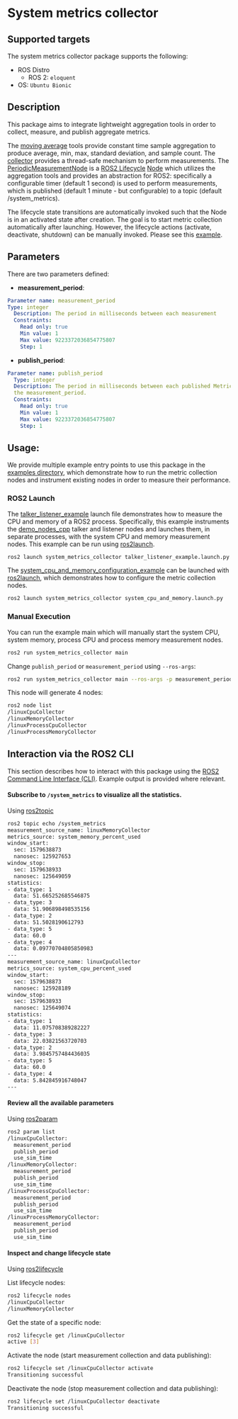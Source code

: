 # System metrics collector

## Supported targets
The system metrics collector package supports the following:

* ROS Distro
  * ROS 2: `eloquent`
* OS: `Ubuntu Bionic`

## Description
This package aims to integrate lightweight aggregation tools in order to collect, measure, and publish aggregate metrics.

The [moving average](src/moving_average_statistics/moving_average.hpp)
tools provide constant time sample aggregation to produce average, min, max, standard deviation, and sample count.
The [collector](src/system_metrics_collector/collector.hpp)
provides a thread-safe mechanism to perform measurements.
The [PeriodicMeasurementNode](src/system_metrics_collector/periodic_measurement_node.hpp)
is a [ROS2 Lifecycle](http://design.ros2.org/articles/node_lifecycle.html) [Node](https://github.com/ros2/demos/tree/master/lifecycle)
which utilizes the aggregation tools and provides an abstraction for ROS2: specifically a configurable timer (default 1 second)
is used to perform measurements, which is published (default 1 minute - but configurable) to a topic (default /system_metrics).

The lifecycle state transitions are automatically invoked such that the Node is in an activated state after creation.
The goal is to start metric collection automatically after launching. However, the lifecycle actions (activate, deactivate, shutdown)
can be manually invoked. Please see this [example](#inspect-and-change-lifecycle-state).

## Parameters
There are two parameters defined:

  - **measurement_period**:
```yaml
Parameter name: measurement_period
Type: integer
  Description: The period in milliseconds between each measurement
  Constraints:
    Read only: true
    Min value: 1
    Max value: 9223372036854775807
    Step: 1
```
  - **publish_period**:
```yaml
Parameter name: publish_period
  Type: integer
  Description: The period in milliseconds between each published MetricsMessage. This must be less than
  the measurement_period.
  Constraints:
    Read only: true
    Min value: 1
    Max value: 9223372036854775807
    Step: 1
```

## Usage:

We provide multiple example entry points to use this package in the
[examples directory](/system_metrics_collector/share/system_metrics_collector/examples), which demonstrate how
to run the metric collection nodes and instrument existing nodes in order to measure their performance.

### ROS2 Launch
The [talker_listener_example] launch file demonstrates how to measure the CPU and memory of a ROS2 process.
Specifically, this example instruments the [demo_nodes_cpp] talker and listener nodes and launches them, in separate
processes, with the system CPU and memory measurement nodes. This example can be run using [ros2launch].
```sh
ros2 launch system_metrics_collector talker_listener_example.launch.py
```

The [system_cpu_and_memory_configuration_example] can be launched with [ros2launch], which demonstrates
how to configure the metric collection nodes.
```sh
ros2 launch system_metrics_collector system_cpu_and_memory.launch.py
```

### Manual Execution
You can run the example main which will manually start the system CPU, system memory, process
CPU and process memory measurement nodes.
```sh
ros2 run system_metrics_collector main
```

Change `publish_period` or `measurement_period` using `--ros-args`:
```sh
ros2 run system_metrics_collector main --ros-args -p measurement_period:=100 -publish_period 1000
```

This node will generate 4 nodes:
```sh
ros2 node list
/linuxCpuCollector
/linuxMemoryCollector
/linuxProcessCpuCollector
/linuxProcessMemoryCollector
```

## Interaction via the ROS2 CLI
This section describes how to interact with this package using the
[ROS2 Command Line Interface (CLI)](https://github.com/ros2/ros2cli). Example output is provided where relevant.


#### Subscribe to `/system_metrics` to visualize all the statistics.
Using [ros2topic]

```sh
ros2 topic echo /system_metrics
measurement_source_name: linuxMemoryCollector
metrics_source: system_memory_percent_used
window_start:
  sec: 1579638873
  nanosec: 125927653
window_stop:
  sec: 1579638933
  nanosec: 125649059
statistics:
- data_type: 1
  data: 51.665252685546875
- data_type: 3
  data: 51.906898498535156
- data_type: 2
  data: 51.5028190612793
- data_type: 5
  data: 60.0
- data_type: 4
  data: 0.09770704805850983
---
measurement_source_name: linuxCpuCollector
metrics_source: system_cpu_percent_used
window_start:
  sec: 1579638873
  nanosec: 125928189
window_stop:
  sec: 1579638933
  nanosec: 125649074
statistics:
- data_type: 1
  data: 11.075708389282227
- data_type: 3
  data: 22.03821563720703
- data_type: 2
  data: 3.9845757484436035
- data_type: 5
  data: 60.0
- data_type: 4
  data: 5.842845916748047
---
```

#### Review all the available parameters
Using [ros2param]
```sh
ros2 param list
/linuxCpuCollector:
  measurement_period
  publish_period
  use_sim_time
/linuxMemoryCollector:
  measurement_period
  publish_period
  use_sim_time
/linuxProcessCpuCollector:
  measurement_period
  publish_period
  use_sim_time
/linuxProcessMemoryCollector:
  measurement_period
  publish_period
  use_sim_time
```


#### Inspect and change lifecycle state
Using [ros2lifecycle]

List lifecycle nodes:
```sh
ros2 lifecycle nodes
/linuxCpuCollector
/linuxMemoryCollector
```

Get the state of a specific node:
```sh
ros2 lifecycle get /linuxCpuCollector
active [3]
```

Activate the node (start measurement collection and data publishing):
```sh
ros2 lifecycle set /linuxCpuCollector activate
Transitioning successful
```

Deactivate the node (stop measurement collection and data publishing):

```sh
ros2 lifecycle set /linuxCpuCollector deactivate
Transitioning successful
```

[talker_listener_example]: share/system_metrics_collector/examples/talker_listener_example.launch.py
[system_cpu_and_memory_configuration_example]: share/system_metrics_collector/examples/system_cpu_and_memory_configuration_example.launch.py
[ros2launch]: https://github.com/ros2/launch
[demo_nodes_cpp]: https://github.com/ros2/demos/tree/master/demo_nodes_cpp
[ros2topic]: https://github.com/ros2/ros2cli/tree/master/ros2topic
[ros2param]: https://github.com/ros2/ros2cli/tree/master/ros2param
[ros2lifecycle]: https://github.com/ros2/ros2cli/tree/master/ros2lifecycle

